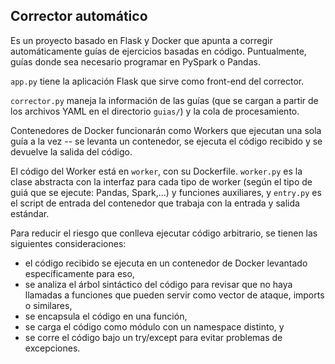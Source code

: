## Corrector automático

Es un proyecto basado en Flask y Docker que apunta a corregir automáticamente
guías de ejercicios basadas en código. Puntualmente, guías donde sea necesario
programar en PySpark o Pandas. 

`app.py` tiene la aplicación Flask que sirve como front-end del corrector.

`corrector.py` maneja la información de las guías (que se cargan a partir de
los archivos YAML en el directorio `guias/`) y la cola de procesamiento.

Contenedores de Docker funcionarán como Workers que ejecutan una sola guía a
la vez -- se levanta un contenedor, se ejecuta el código recibido y se
devuelve la salida del código.

El código del Worker está en `worker`, con su Dockerfile. `worker.py` es la
clase abstracta con la interfaz para cada tipo de worker (según el tipo de
guiá que se ejecute: Pandas, Spark,...) y funciones auxiliares, y `entry.py`
es el script de entrada del contenedor que trabaja con la entrada y salida
estándar.

Para reducir el riesgo que conlleva ejecutar código arbitrario, se tienen
las siguientes consideraciones:  

- el código recibido se ejecuta en un contenedor de Docker levantado
específicamente para eso,
- se analiza el árbol sintáctico del código para revisar que no haya
llamadas a funciones que pueden servir como vector de ataque, imports o
similares,
- se encapsula el código en una función,
- se carga el código como módulo con un namespace distinto, y
- se corre el código bajo un try/except para evitar problemas de excepciones.
